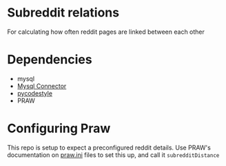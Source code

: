 # Subreddit relations
For calculating how often reddit pages are linked between each other

# Dependencies
* mysql
* [Mysql Connector](https://dev.mysql.com/downloads/connector/python/)
* [pycodestyle](https://github.com/PyCQA/pycodestyle)
* PRAW


# Configuring Praw
This repo is setup to expect a preconfigured reddit details. Use PRAW's documentation on [praw.ini](http://praw.readthedocs.io/en/latest/getting_started/configuration/prawini.html?highlight=ini) files to set this up, and call it `subredditDistance`
